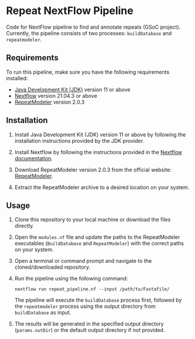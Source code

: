 # Repeat NextFlow Pipeline

Code for NextFlow pipeline to find and annotate repeats (GSoC project). Currently, the pipeline consists of two processes: `buildDatabase` and `repeatmodeler`.

## Requirements

To run this pipeline, make sure you have the following requirements installed:

- [Java Development Kit (JDK)](https://www.oracle.com/java/technologies/javase-jdk11-downloads.html) version 11 or above
- [Nextflow](https://www.nextflow.io/) version 21.04.3 or above
- [RepeatModeler](https://www.repeatmasker.org/RepeatModeler/) version 2.0.3

## Installation

1. Install Java Development Kit (JDK) version 11 or above by following the installation instructions provided by the JDK provider.
    
2. Install Nextflow by following the instructions provided in the [Nextflow documentation](https://www.nextflow.io/docs/latest/getstarted.html).
    
3. Download RepeatModeler version 2.0.3 from the official website: [RepeatModeler](https://www.repeatmasker.org/RepeatModeler/).
    
4. Extract the RepeatModeler archive to a desired location on your system.
    

## Usage

1. Clone this repository to your local machine or download the files directly.
    
2. Open the `modules.nf` file and update the paths to the RepeatModeler executables (`BuildDatabase` and `RepeatModeler`) with the correct paths on your system.
    
3. Open a terminal or command prompt and navigate to the cloned/downloaded repository.
    
4. Run the pipeline using the following command:
    
    ```
    nextflow run repeat_pipeline.nf --input /path/to/Fastafile/
    ```
    
    The pipeline will execute the `buildDatabase` process first, followed by the `repeatmodeler` process using the output directory from `buildDatabase` as input.
    
6. The results will be generated in the specified output directory (`params.outDir`) or the default output directory if not provided.

